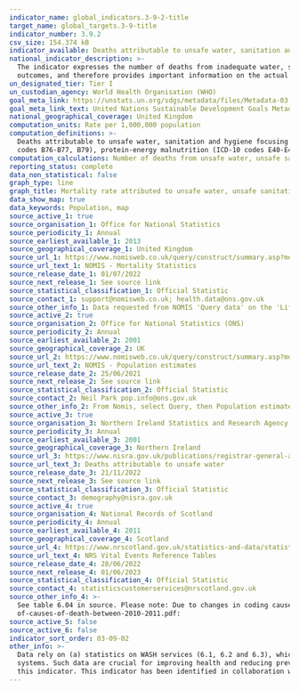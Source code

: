 ```yaml
---
indicator_name: global_indicators.3-9-2-title
target_name: global_targets.3-9-title
indicator_number: 3.9.2
csv_size: 154.374 kB
indicator_available: Deaths attributable to unsafe water, sanitation and hygiene focusing on inadequate WASH services, expressed per 1,000,000 population.
national_indicator_description: >-
  The indicator expresses the number of deaths from inadequate water, sanitation and hygiene (with focus on WASH services) which could be prevented by improving those services and practices. It is based on both the WASH service provision in the country, as well as the related health
  outcomes, and therefore provides important information on the actual disease caused by the risks measured in 6.1, 6.2 and 6.3.
un_designated_tier: Tier I
un_custodian_agency: World Health Organisation (WHO)
goal_meta_link: https://unstats.un.org/sdgs/metadata/files/Metadata-03-09-02.pdf
goal_meta_link_text: United Nations Sustainable Development Goals Metadata (PDF 214 KB)
national_geographical_coverage: United Kingdom
computation_units: Rate per 1,000,000 population
computation_definitions: >-
  Deaths attributable to unsafe water, sanitation and hygiene focusing on inadequate WASH services, expressed per 1,000,000 population; The included diseases are the WASH attributable fractions of diarrhoea (ICD-10 codes A00, A01, A03, A04, A06-A09), intestinal nematode infections (ICD-10
  codes B76-B77, B79), protein-energy malnutrition (ICD-10 codes E40-E46), and acute respiratory infections (ICD-10 codes H65-H66, J00-J22, P23, and U04).
computation_calculations: Number of deaths from unsafe water, unsafe sanitation and lack of hygiene (exposure to unsafe WASH services) in a year, divided by the population, and multiplied by 1,000,000.
reporting_status: complete
data_non_statistical: false
graph_type: line
graph_title: Mortality rate attributed to unsafe water, unsafe sanitation and lack of hygiene per 1,000,000 people
data_show_map: true
data_keywords: Population, map
source_active_1: true
source_organisation_1: Office for National Statistics
source_periodicity_1: Annual
source_earliest_available_1: 2013
source_geographical_coverage_1: United Kingdom
source_url_1: https://www.nomisweb.co.uk/query/construct/summary.asp?mode=construct&version=0&dataset=161
source_url_text_1: NOMIS - Mortality Statistics
source_release_date_1: 01/07/2022
source_next_release_1: See source link
source_statistical_classification_1: Official Statistic
source_contact_1: support@nomisweb.co.uk; health.data@ons.gov.uk
source_other_info_1: Data requested from NOMIS 'Query data' on the 'Life events - Mortality statistics - underlying cause, sex and age.
source_active_2: true
source_organisation_2: Office for National Statistics (ONS)
source_periodicity_2: Annual
source_earliest_available_2: 2001
source_geographical_coverage_2: UK
source_url_2: https://www.nomisweb.co.uk/query/construct/summary.asp?mode=construct&version=0&dataset=31
source_url_text_2: NOMIS - Population estimates
source_release_date_2: 25/06/2021
source_next_release_2: See source link
source_statistical_classification_2: Official Statistic
source_contact_2: Neil Park pop.info@ons.gov.uk
source_other_info_2: From Nomis, select Query, then Population estimates/Projections > population estimates - local authority based by 5 year age band
source_active_3: true
source_organisation_3: Northern Ireland Statistics and Research Agency (NISRA)
source_periodicity_3: Annual
source_earliest_available_3: 2001
source_geographical_coverage_3: Northern Ireland
source_url_3: https://www.nisra.gov.uk/publications/registrar-general-annual-report-2021-cause-death
source_url_text_3: Deaths attributable to unsafe water
source_release_date_3: 21/11/2022
source_next_release_3: See source link
source_statistical_classification_3: Official Statistic
source_contact_3: demography@nisra.gov.uk
source_active_4: true
source_organisation_4: National Records of Scotland
source_periodicity_4: Annual
source_earliest_available_4: 2011
source_geographical_coverage_4: Scotland
source_url_4: https://www.nrscotland.gov.uk/statistics-and-data/statistics/statistics-by-theme/vital-events/general-publications/vital-events-reference-tables/2021/list-of-data-tables
source_url_text_4: NRS Vital Events Reference Tables
source_release_date_4: 28/06/2022
source_next_release_4: 01/06/2023
source_statistical_classification_4: Official Statistic
source_contact_4: statisticscustomerservices@nrscotland.gov.uk
source_other_info_4: >-
  See table 6.04 in source. Please note: Due to changes in coding causes of death between 2010 and 2011, only data from 2011 onwards has been included. More information can be found on this on the NRS website: https://www.nrscotland.gov.uk/files/statistics/vital-events/changes-to-coding-
  of-causes-of-death-between-2010-2011.pdf:
source_active_5: false
source_active_6: false
indicator_sort_order: 03-09-02
other_info: >-
  Data rely on (a) statistics on WASH services (6.1, 6.2 and 6.3), which are well assessed in almost all countries, and (b) data on deaths. Data on deaths are also widely available from countries from death registration data or sample registration systems, which are certainly feasible
  systems. Such data are crucial for improving health and reducing preventable deaths in countries. The main limitation is that not all countries do have such registration systems to date, and data need to be completed with other type of information. Data follows the UN specification for
  this indicator. This indicator has been identified in collaboration with topic experts.
---
```


